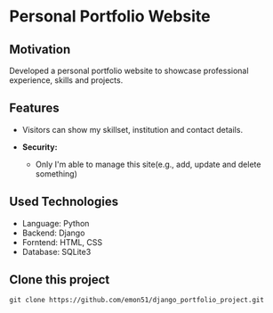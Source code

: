 # Personal Portfolio Website

## Motivation
 Developed a personal portfolio website to showcase professional experience, skills and projects.

## Features
- Visitors can show my skillset, institution and contact details.
    

- **Security:**
  - Only I'm able to manage this site(e.g., add, update and delete something)



## Used Technologies

- Language: Python
- Backend: Django
- Forntend: HTML, CSS
- Database: SQLite3

## Clone this project
   ```
   git clone https://github.com/emon51/django_portfolio_project.git
   ```

